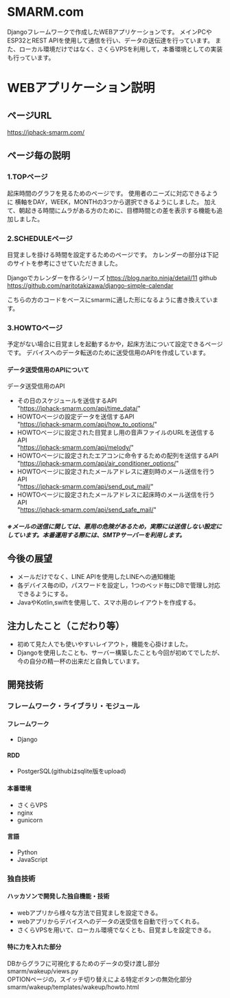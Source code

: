 # SMARM.com
Djangoフレームワークで作成したWEBアプリケーションです。
メインPCやESP32とREST APIを使用して通信を行い、データの送伝達を行っています。
また、ローカル環境だけではなく、さくらVPSを利用して，本番環境としての実装も行っています。

# WEBアプリケーション説明
## ページURL
https://jphack-smarm.com/  
## ページ毎の説明
### 1.TOPページ
起床時間のグラフを見るためのページです。
使用者のニーズに対応できるように
横軸をDAY，WEEK，MONTHの3つから選択できるようにしました。
加えて、朝起きる時間にムラがある方のために、目標時間との差を表示する機能も追加しました。

### 2.SCHEDULEページ
目覚ましを掛ける時間を設定するためのページです。
カレンダーの部分は下記のサイトを参考にさせていただきました。

Djangoでカレンダーを作るシリーズ
https://blog.narito.ninja/detail/11
github
https://github.com/naritotakizawa/django-simple-calendar

こちらの方のコードをベースにsmarmに適した形になるように書き換えています。

### 3.HOWTOページ
予定がない場合に目覚ましを起動するかや，起床方法について設定できるページです。
デバイスへのデータ転送のために送受信用のAPIを作成しています。

#### データ送受信用のAPIについて
データ送受信用のAPI
- その日のスケジュールを送信するAPI  
"https://jphack-smarm.com/api/time_data/"  
- HOWTOページの設定データを送信するAPI  
"https://jphack-smarm.com/api/how_to_options/"
- HOWTOページに設定された目覚まし用の音声ファイルのURLを送信するAPI  
"https://jphack-smarm.com/api/melody/"
- HOWTOページに設定されたエアコンに命令するための配列を送信するAPI  
"https://jphack-smarm.com/api/air_conditioner_options/"
- HOWTOページに設定されたメールアドレスに遅刻時のメール送信を行うAPI  
"https://jphack-smarm.com/api/send_out_mail/"
- HOWTOページに設定されたメールアドレスに起床時のメール送信を行うAPI  
"https://jphack-smarm.com/api/send_safe_mail/"

##### ※メールの送信に関しては、悪用の危険があるため，実際には送信しない設定にしています。本番運用する際には、SMTPサーバーを利用します。

## 今後の展望
* メールだけでなく、LINE APIを使用したLINEへの通知機能
* 各デバイス毎のID，パスワードを設定し，1つのベッド毎にDBで管理し対応できるようにする。
* JavaやKotlin,swiftを使用して、スマホ用のレイアウトを作成する。

## 注力したこと（こだわり等）
* 初めて見た人でも使いやすいレイアウト，機能を心掛けました。
* Djangoを使用したことも、サーバー構築したことも今回が初めてでしたが、今の自分の精一杯の出来だと自負しています。

## 開発技術
### フレームワーク・ライブラリ・モジュール
#### フレームワーク  
* Django  
#### RDD  
* PostgerSQL(githubはsqlite版をupload)  
#### 本番環境    
* さくらVPS  
* nginx  
* gunicorn  

#### 言語
* Python
* JavaScript

### 独自技術
#### ハッカソンで開発した独自機能・技術
* webアプリから様々な方法で目覚ましを設定できる。
* webアプリからデバイスへのデータの送受信を自動で行ってくれる。
* さくらVPSを用いて、ローカル環境でなくとも、目覚ましを設定できる。

#### 特に力を入れた部分  
DBからグラフに可視化するためのデータの受け渡し部分  
smarm/wakeup/views.py  
OPTIONページの，スイッチ切り替えによる特定ボタンの無効化部分  
smarm/wakeup/templates/wakeup/howto.html  
